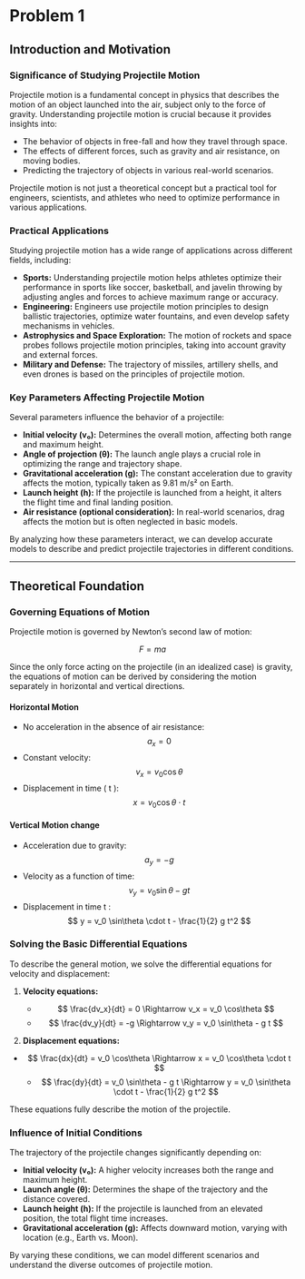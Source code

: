 # Problem 1
## Introduction and Motivation

### Significance of Studying Projectile Motion
Projectile motion is a fundamental concept in physics that describes the motion of an object launched into the air, subject only to the force of gravity. Understanding projectile motion is crucial because it provides insights into:

- The behavior of objects in free-fall and how they travel through space.
- The effects of different forces, such as gravity and air resistance, on moving bodies.
- Predicting the trajectory of objects in various real-world scenarios.

Projectile motion is not just a theoretical concept but a practical tool for engineers, scientists, and athletes who need to optimize performance in various applications.

### Practical Applications
Studying projectile motion has a wide range of applications across different fields, including:

- **Sports:** Understanding projectile motion helps athletes optimize their performance in sports like soccer, basketball, and javelin throwing by adjusting angles and forces to achieve maximum range or accuracy.
- **Engineering:** Engineers use projectile motion principles to design ballistic trajectories, optimize water fountains, and even develop safety mechanisms in vehicles.
- **Astrophysics and Space Exploration:** The motion of rockets and space probes follows projectile motion principles, taking into account gravity and external forces.
- **Military and Defense:** The trajectory of missiles, artillery shells, and even drones is based on the principles of projectile motion.

### Key Parameters Affecting Projectile Motion
Several parameters influence the behavior of a projectile:

- **Initial velocity (v₀):** Determines the overall motion, affecting both range and maximum height.
- **Angle of projection (θ):** The launch angle plays a crucial role in optimizing the range and trajectory shape.
- **Gravitational acceleration (g):** The constant acceleration due to gravity affects the motion, typically taken as 9.81 m/s² on Earth.
- **Launch height (h):** If the projectile is launched from a height, it alters the flight time and final landing position.
- **Air resistance (optional consideration):** In real-world scenarios, drag affects the motion but is often neglected in basic models.

By analyzing how these parameters interact, we can develop accurate models to describe and predict projectile trajectories in different conditions.

---

## Theoretical Foundation

### Governing Equations of Motion
Projectile motion is governed by Newton’s second law of motion:

$$  F = ma $$

Since the only force acting on the projectile (in an idealized case) is gravity, the equations of motion can be derived by considering the motion separately in horizontal and vertical directions.

#### Horizontal Motion
- No acceleration in the absence of air resistance:
 $$ a_x = 0 $$
- Constant velocity:
  $$ v_x = v_0 \cos\theta $$
- Displacement in time \( t \):
  $$ x = v_0 \cos\theta \cdot t $$

#### Vertical Motion change
- Acceleration due to gravity:
  $$ a_y = -g $$
- Velocity as a function of time:
  $$ v_y = v_0 \sin\theta - g t $$
- Displacement in time t : 
  $$ y = v_0 \sin\theta \cdot t - \frac{1}{2} g t^2 $$

### Solving the Basic Differential Equations
To describe the general motion, we solve the differential equations for velocity and displacement:

1. **Velocity equations:**
   - $$ \frac{dv_x}{dt} = 0 \Rightarrow v_x = v_0 \cos\theta $$
   - $$ \frac{dv_y}{dt} = -g \Rightarrow v_y = v_0 \sin\theta - g t $$

2. **Displacement equations:**
 - $$ \frac{dx}{dt} = v_0 \cos\theta \Rightarrow x = v_0 \cos\theta \cdot t $$
   - $$ \frac{dy}{dt} = v_0 \sin\theta - g t \Rightarrow y = v_0 \sin\theta \cdot t - \frac{1}{2} g t^2 $$

These equations fully describe the motion of the projectile.

### Influence of Initial Conditions
The trajectory of the projectile changes significantly depending on:

- **Initial velocity (v₀):** A higher velocity increases both the range and maximum height.
- **Launch angle (θ):** Determines the shape of the trajectory and the distance covered.
- **Launch height (h):** If the projectile is launched from an elevated position, the total flight time increases.
- **Gravitational acceleration (g):** Affects downward motion, varying with location (e.g., Earth vs. Moon).

By varying these conditions, we can model different scenarios and understand the diverse outcomes of projectile motion.

